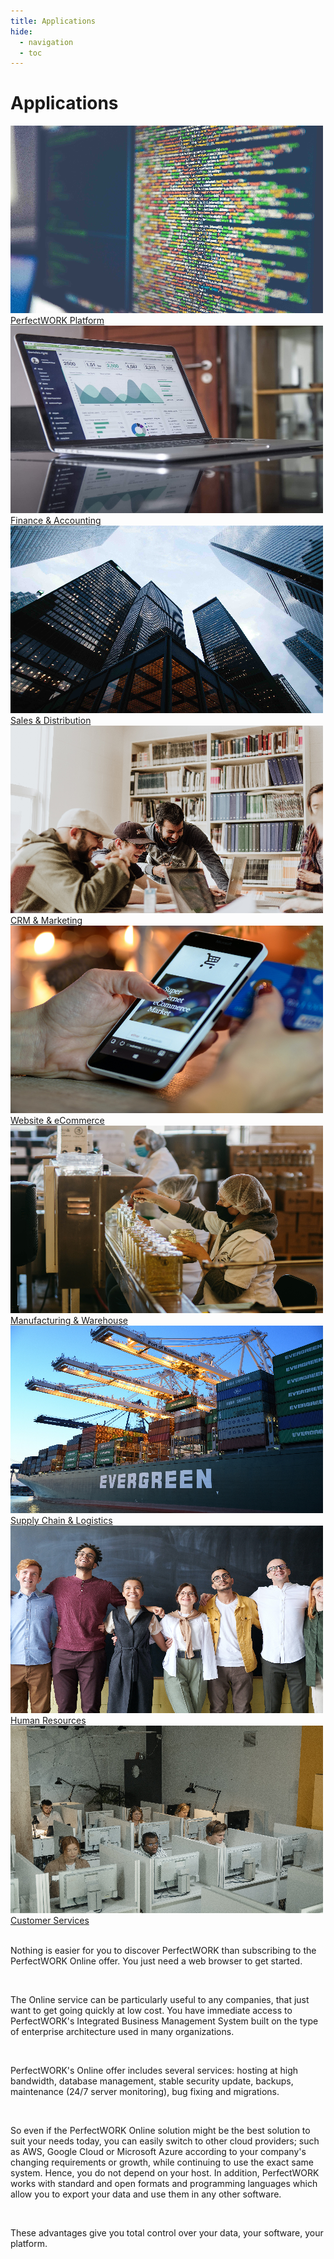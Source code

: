 ```yaml
---
title: Applications
hide:
  - navigation
  - toc
---
```

<div class="container px-5 py-1 mx-auto flex flex-wrap">
  <h1 class="text-l text-gray-700 font-medium">Applications</h1>
</div>


<!-- This example requires Tailwind CSS v2.0+ -->
<div class="relative bg-white overflow-hidden">
 <div class="p-5 grid grid-cols-1 sm:grid-cols-1 md:grid-cols-5 lg:grid-cols-5 xl:grid-cols-5 gap-5">
    <a href="01_platform" class="rounded overflow-hidden shadow-lg">
      <img class="w-full" src="assets/platform.jpg" alt="Platform">
      <div class="px-6 py-4">
        <div class="font-regular text-l mb-2" >PerfectWORK Platform</div>
      </div>
    </a>
    <a href="02_finance" class="rounded overflow-hidden shadow-lg">
      <img class="w-full" src="assets/accounting.jpg" alt="Accounting and Finance" >
      <div class="px-6 py-4">
        <div class="font-regular text-l mb-2">Finance & Accounting</div>
      </div>
    </a>
    <a href="03_sales_distribution" class="rounded overflow-hidden shadow-lg">
      <img class="w-full" src="assets/sales.jpg" alt="Forest">
      <div class="px-6 py-4">
        <div class="font-regular text-l mb-2">Sales & Distribution</div>
      </div>
    </a>
    <a href="04_marketing" class="rounded overflow-hidden shadow-lg">
      <img class="w-full" src="assets/marketing.jpg" alt="Forest">
      <div class="px-6 py-4">
        <div class="font-regular text-l mb-2">CRM & Marketing</div>
      </div>
    </a>
    <a href="05_website" class="rounded overflow-hidden shadow-lg">
      <img class="w-full" src="assets/ecommerce.jpg" alt="Forest">
      <div class="px-6 py-4">
        <div class="font-regular text-l mb-2">Website & eCommerce</div>
      </div>
    </a>
    <a href="06_manufacturing" class="rounded overflow-hidden shadow-lg">
      <img class="w-full" src="assets/production.jpg" alt="Forest">
      <div class="px-6 py-4">
        <div class="font-regular text-l mb-2">Manufacturing & Warehouse</div>
      </div>
    </a>
    <a href="07_supply_chain" class="rounded overflow-hidden shadow-lg">
      <img class="w-full" src="assets/supply_chain.jpg" alt="Forest">
      <div class="px-6 py-4">
        <div class="font-regular text-l mb-2">Supply Chain & Logistics </div>
      </div>
    </a>
    <a href="08_human_resources" class="rounded overflow-hidden shadow-lg">
      <img class="w-full" src="assets/human_resources.jpg" alt="Forest">
      <div class="px-6 py-4">
        <div class="font-regular text-l mb-2">Human Resources</div>
      </div>
    </a>
    <a href="09_customer_services" class="rounded overflow-hidden shadow-lg">
      <img class="w-full" src="assets/customer_services.jpg" alt="Forest">
      <div class="px-6 py-4">
        <div class="font-regular text-l mb-2">Customer Services</div>
      </div>
    </a>
  </div>
</div>

<br />

Nothing is easier for you to discover PerfectWORK than subscribing to the PerfectWORK Online offer. You just need a web browser to get started.

<br />

The Online service can be particularly useful to any companies, that just want to get going quickly at low cost. You have immediate access to PerfectWORK's Integrated Business Management System built on the type of enterprise architecture used in many organizations.

<br />

PerfectWORK's Online offer includes several services: hosting at high bandwidth, database management, stable security update, backups, maintenance (24/7 server monitoring), bug fixing and migrations.

<br />

So even if the PerfectWORK Online solution might be the best solution to suit your needs today, you can easily switch to other cloud providers; such as AWS, Google Cloud or Microsoft Azure according to your company's changing requirements or growth, while continuing to use the exact same system. Hence, you do not depend on your host. In addition, PerfectWORK works with standard and open formats and programming languages which allow you to export your data and use them in any other software.

<br />

These advantages give you total control over your data, your software, your platform.
